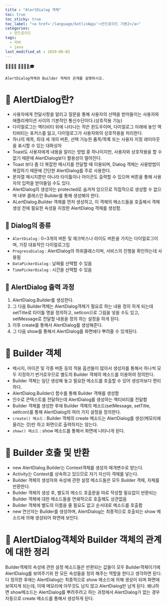 ```yaml
---
title : "AlertDialog 객체"
toc: true
toc_sticky: true
toc_label: "<a href='/language/kotlinApp/'>안드로이드 기본2</a>"
categories:
  - 안드로이드
tags:
  - 자바
  - java
last_modified_at : 2020-06-02
---
```


💼📝🔑⏰ 📙📓📘📒🎓
```
AlertDialog객체와 Builder 객체의 관계를 설명하시오.
```
# 💼 AlertDialog란?
- 사용자에게 전달사항을 알리고 질문을 통해 사용자의 선택을 받아들이는 사용자와 애플리케이션 사이의 기본적인 통신수단이다.(상호작용 기능)
- 다이얼로그는 액티비티 위에 나타나는 작은 윈도우이며, 다이얼로그 아래에 놓인 액티비티는 포커스를 잃고, 다이얼로그가 사용자와의 상호작용을 처리한다.
- 하나의 제목, 최대 세 개의 버튼, 선택 가능한 품목/목록 또는 사용자 지정 레이아웃을 표시할 수 있는 대화상자
- Toast도 사용자에게 내용을 알리는 방법 중 하나이지만, 사용자와 상호작용을 할 수 없기 때문에 AlertDialog보다 활용성이 떨어진다.
- Toast 보다 좀 더 복잡한 메시지를 전달할 때 이용되며, Dialog 객체는 사용방법이 복잡하기 때문에 간단한 AlertDialog를 주로 사용한다.
- 문자열 메시지뿐만 아니라 타이틀이나 아이콘도 출력할 수 있으며 버튼을 통해 사용자의 입력을 받아들일 수도 있다.
- AlertDialog의 생성자는 protected로 숨겨져 있으므로 직접적으로 생성할 수 없으며 내부 클래스인 Builder를 통해 생성해야 한다.
- ALertDialog.Builder 객체를 먼저 생성하고, 이 객체의 메소드들을 호출해서 객체 생성 전에 필요한 속성을 지정한 AlertDialog 객체를 생성함.



## 📝 Dialog의 종류
- `AlertDialog` : 0~3개의 버튼 및 체크박스나 라이도 버튼을 가지는 다이얼로그이며, 가장 대표적인 다이얼로그임
- `ProgressDialog` : AlertDialog의 하위클래스이며, 서비스의 진행을 확인하는데 사용됨
- `DataPickerDialog` : 날짜를 선택할 수 있음
- `TimePickerDialog` : 시간을 선택할 수 있음

## 📝 AlertDialog 출력 과정
1. AlertDialog.Builder를 생성한다.
2. 그 다음 Builder객체는 AlertDialog객체가 필요로 하는 내용 정의 하게 되는데 setTitle로 타이틀 명을 정의하고, setIcon으로 그림을 넣을 수도 있고, setMessage로 전달할 내용을 정의 하는 설정을 하게 된다.
3. 이후 create를 통해서 AlertDialog를 생성해준다.
4. 그 다음 show를 통해서 AlertDialog를 화면에다 뿌려줄 수 있게된다.

# 💼 Builder 객체
- 메시지, 아이콘 및 각종 버튼 등의 적용 옵션들이 많아서 생성자를 통해서 하나씩 모두 지정하기 번거로우므로 별도의 Builder 객체의 메소드를 이용하여 정의한다.
- Builder 객체는 일단 생성해 놓고 필요한 메소드를 호출할 수 있어 생성자보다 편리하다.
- AlertDialog.Builder() 함수를 통해 Builder 객체를 생성함
- 인수로 콘텍스트를 전달하는데 AlertDialog를 생성하는 액티비티를 전달함
- Builder 객체를 생성한 후에 Builder 객체의 메소드(setMessage, setTitle, setIcon)를 통해 AlertDialog의 여러 가지 설정을 정의한다.
- `create() 메소드` :  Builder 객체의 create 메소드는 AlertDialog를 생성(메모리에 올리는 것)만 하고 화면으로 출력하지는 않는다.
- `show() 메소드` : show 메소드를 통해서 화면에 나타나게 된다.

# 💼 Builder 호출 및 반환
- new AlertDialog.Builder는 Context객체를 생성자 매개변수로 받는다.
- Activity는 Context를 상속하고 있으므로 자기 자신이 객체를 넣는다.
- Builder 객체의 생성자와 속성에 관한 설정 메소드들은 모두 Builder 객체, 자체를 반환한다.
- Builder 객체의 생성 후, 별도의 메소드 호출문을 따로 작성할 필요없이 반환되는 Builder 객체에 대한 메소드들을 연쇄적으로 호출해도 상관없음
- Builder 객체에 별도의 이름을 줄 필요도 없고 순서대로 메소드를 호출함
- new 연산자는 Builder를 생성하며, AlertDialog는 최종적으로 호출되는 show 메소드에 의해 생성되어 화면에 보인다.

# 💼 AlertDialog객체와 Builder 객체의 관계에 대한 정리
Builder객체의 속성에 관한 설정 메소드들은 반환되는 값들이 모두 Builder객체이기에 AlertDialog를 보여주기위 한 모든 속성들을 정의 해주는 역할을 한다고 생각하면 된다.
다 정의한 후에는 AlertDialog는 최종적으로 show 메소드에 의해 생성이 되며 화면에 보여지게 되는데, 이때 메모리에 아무것도 남지 않고 AlertDialog만 남게 된다. 
왜냐하면 show메소드는 AlertDialog를 뿌려주려고 하는 과정에서 AlertDialog가 없는 경우 자동으로 create 메소드를 통해서 생성하게 된다.